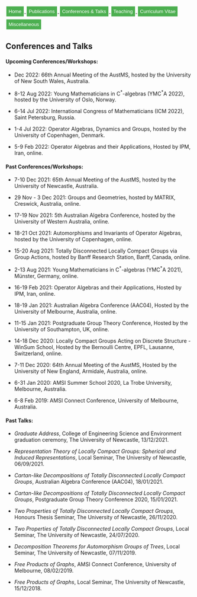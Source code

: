 <html>
<head>
<style>
.button {
  background-color: #4CAF50; /* Green */
  border: none;
  color: white;
  padding: 6px 6px;
  text-align: center;
  text-decoration: none;
  display: inline-block;
  font-size: 13px;
  margin: 4px 2px;
  transition-duration: 0.4s;
  cursor: pointer;
}

.button1 {
  background-color: white; 
  color: black; 
  border: 2px solid #4CAF50;
  border-radius: 8px;
}

.button1:hover {
  background-color: #4CAF50;
  color: white;
}

.center {
  margin: auto;
  width: 100%;
  border: 0px solid #73AD21;
  padding: 0px;
  display: flex;
  justify-content: center;
  align-items: center;
}

</style>
</head>
<body>
 
<div class="center">
<a href="https://max-carter-math.github.io/"> <button class="button button1"> Home </button> </a><!--
--><a href="./publications.html"> <button class="button button1"> Publications </button> </a><!--
--><a href="./conf_talks.html"> <button class="button button1"> Conferences & Talks </button> </a><!--
--><a href="./teaching.html"> <button class="button button1"> Teaching </button> </a><!--
--><a href="./CV.pdf"> <button class="button button1"> Curriculum Vitae </button> </a><!--
--><a href="./other.html"> <button class="button button1"> Miscellaneous </button> </a>
</div>

</body>
</html>

## Conferences and Talks

#### Upcoming Conferences/Workshops:

* Dec 2022: 66th Annual Meeting of the AustMS, hosted by the University of New South Wales, Australia.

* 8-12 Aug 2022: Young Mathematicians in C<sup>\*</sup>-algebras (YMC<sup>\*</sup>A 2022), hosted by the University of Oslo, Norway.

* 6-14 Jul 2022: International Congress of Mathematicians (ICM 2022), Saint Petersburg, Russia.

* 1-4 Jul 2022: Operator Algebras, Dynamics and Groups, hosted by the University of Copenhagen, Denmark.

* 5-9 Feb 2022: Operator Algebras and their Applications, Hosted by IPM, Iran, online.

#### Past Conferences/Workshops:

* 7-10 Dec 2021: 65th Annual Meeting of the AustMS, hosted by the University of Newcastle, Australia.

* 29 Nov - 3 Dec 2021: Groups and Geometries, hosted by MATRIX, Creswick, Australia, online.

* 17-19 Nov 2021: 5th Australian Algebra Conference, hosted by the University of Western Australia, online.

* 18-21 Oct 2021: Automorphisms and Invariants of Operator Algebras, hosted by the University of Copenhagen, online.

* 15-20 Aug 2021: Totally Disconnected Locally Compact Groups via Group Actions, hosted by Banff Research Station, Banff, Canada, online.

* 2-13 Aug 2021: Young Mathematicians in C<sup>\*</sup>-algebras (YMC<sup>\*</sup>A 2021), Münster, Germany, online.

* 16-19 Feb 2021: Operator Algebras and their Applications, Hosted by IPM, Iran, online.

* 18-19 Jan 2021: Australian Algebra Conference (AAC04), Hosted by the University of Melbourne, Australia, online.

* 11-15 Jan 2021: Postgraduate Group Theory Conference, Hosted by the University of Southampton, UK, online.

* 14-18 Dec 2020: Locally Compact Groups Acting on Discrete Structure - WinSum School, Hosted by the Bernoulli Centre, EPFL, Lausanne, Switzerland, online.

* 7-11 Dec 2020: 64th Annual Meeting of the AustMS, Hosted by the University of New England, Armidale, Australia, online.

* 6-31 Jan 2020: AMSI Summer School 2020, La Trobe University, Melbourne, Australia.

* 6-8 Feb 2019: AMSI Connect Conference, University of Melbourne, Australia.

#### Past Talks:

* *Graduate Address*, College of Engineering Science and Environment graduation ceremony, The University of Newcastle, 13/12/2021.

* *Representation Theory of Locally Compact Groups: Spherical and Induced Representations*, Local Seminar, The University of Newcastle, 06/09/2021.

* *Cartan-like Decompositions of Totally Disconnected Locally Compact Groups*, Australian Algebra Conference (AAC04), 18/01/2021.

* *Cartan-like Decompositions of Totally Disconnected Locally Compact Groups*, Postgraduate Group Theory Conference 2020, 15/01/2021.

* *Two Properties of Totally Disconnected Locally Compact Groups*, Honours Thesis Seminar, The University of Newcastle, 26/11/2020.

* *Two Properties of Totally Disconnected Locally Compact Groups*, Local Seminar, The University of Newcastle, 24/07/2020.

* *Decomposition Theorems for Automorphism Groups of Trees*, Local Seminar, The University of Newcastle, 07/11/2019.

* *Free Products of Graphs*, AMSI Connect Conference, University of Melbourne, 08/02/2019.

* *Free Products of Graphs*, Local Seminar, The University of Newcastle, 15/12/2018.

